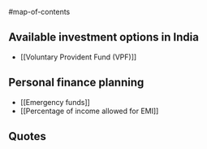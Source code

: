 #map-of-contents 

## Available investment options in India
- [[Voluntary Provident Fund (VPF)]]

## Personal finance planning
- [[Emergency funds]]
- [[Percentage of income allowed for EMI]]

## Quotes